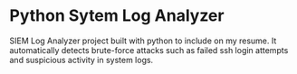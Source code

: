 # Python Sytem Log Analyzer
 SIEM Log Analyzer project built with python to include on my resume. It automatically detects brute-force attacks such as failed ssh login attempts and suspicious activity in system logs.
